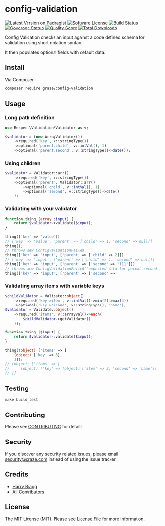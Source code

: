 # config-validation

[![Latest Version on Packagist](https://img.shields.io/packagist/v/graze/config-validation.svg?style=flat-square)](https://packagist.org/packages/graze/config-validation)
[![Software License](https://img.shields.io/badge/license-MIT-brightgreen.svg?style=flat-square)](LICENSE.md)
[![Build Status](https://img.shields.io/travis/graze/config-validation/master.svg?style=flat-square)](https://travis-ci.org/graze/config-validation)
[![Coverage Status](https://img.shields.io/scrutinizer/coverage/g/graze/config-validation.svg?style=flat-square)](https://scrutinizer-ci.com/g/graze/config-validation/code-structure)
[![Quality Score](https://img.shields.io/scrutinizer/g/graze/config-validation.svg?style=flat-square)](https://scrutinizer-ci.com/g/graze/config-validation)
[![Total Downloads](https://img.shields.io/packagist/dt/graze/config-validation.svg?style=flat-square)](https://packagist.org/packages/graze/config-validation)

Config Validation checks an input against a code defined schema for validation using short notation syntax. 

It then populates optional fields with default data.

## Install

Via Composer

```bash
composer require graze/config-validation
```

## Usage

### Long path definition

```php
use Respect\Validation\Validator as v;

$validator = (new ArrayValidator())
    ->required('key', v::stringType())
    ->optional('parent.child', v::intVal(), 1)
    ->optional('parent.second', v::stringType()->date());
```

### Using children

```php
$validator = Validator::arr()
    ->required('key', v::stringType())
    ->optional('parent', Validator::arr()
        ->optional('child', v::intVal(), 1)
        ->optional('second', v::stringType()->date()
    );
``` 

### Validating with your validator

```php   
function thing (array $input) {
    return $validator->validate($input);
}

thing(['key' => 'value'])
// ['key' => 'value', 'parent' => ['child' => 1, 'second' => null]]
thing();
// throws new ConfigValidationFailed
thing(['key' => 'input', ['parent' => ['child' => 2]])
// ['key' => 'input', ['parent' => ['child' => 2, 'second' => null]]
thing(['key' => 'input', ['parent' => ['second' => '111']])
// throws new ConfigValidationFailed('expected data for parent.second')
thing(['key' => 'input', ['parent' => ['second' => 
```

### Validating array items with variable keys

```php
$childValidator = Validate::object()
    ->required('key->item', v::intVal()->min(2)->max(4))
    ->optional('key->second', v::stringType(), 'name');
$validator = Validate::object()
    ->required('items', v::arrayVal()->each(
        $childValidator->getValidator()
    ));

function thing ($input) {
    return $validator->validate($input);
}

thing((object) ['items' => [
    (object) ['key' => 3],
    ]]);
// (object) ['items' => [
//     (object) ['key' => (object) ['item' => 3, 'second' => 'name']]
// ]]
```

## Testing

```shell
make build test
```

## Contributing

Please see [CONTRIBUTING](CONTRIBUTING.md) for details.

## Security

If you discover any security related issues, please email security@graze.com instead of using the issue tracker.

## Credits

- [Harry Bragg](https://github.com/h-bragg)
- [All Contributors](../../contributors)

## License

The MIT License (MIT). Please see [License File](LICENSE.md) for more information.
